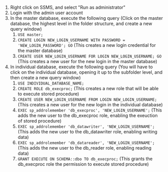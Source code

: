 1. Right click on SSMS, and select "Run as administrator"
2. Login with the admin user account
3. In the master database, execute the following query (Click on the master database, the highest level in the folder structure, and create a new query window)
   1. `USE master;`
   2. `CREATE LOGIN NEW_LOGIN_USERNAME WITH PASSWORD = 'NEW_LOGIN_PASSWORD'; GO` (This creates a new login credential for the master database)
   3. `CREATE USER NEW_LOGIN_USERNAME FOR LOGIN NEW_LOGIN_USERNAME; GO` (This creates a new user for the new login in the master database)
4. In individual database, execute the following query (You will have to click on the individual database, opening it up to the subfolder level, and then create a new query window)
   1. `USE INDIVIDUAL_DATABASE_NAME;`
   2. `CREATE ROLE db_execproc;` (This creates a new role that will be able to execute stored procedure)
   3. `CREATE USER NEW_LOGIN_USERNAME FROM LOGIN NEW_LOGIN_USERNAME;` (This creates a new user for the new login in the individual database)
   4. `EXEC sp_addrolemember 'db_execproc', 'NEW_LOGIN_USERNAME';` (This adds the new user to the db_execproc role, enabling the exeuction of stored procedure)
   5. `EXEC sp_addrolemember 'db_datawriter', 'NEW_LOGIN_USERNAME';` (This adds the new user to the db_datawriter role, enabling writing data)
   6. `EXEC sp_addrolemember 'db_datareader', 'NEW_LOGIN_USERNAME';` (This adds the new user to the db_reader role, enabling reading data)
   7. `GRANT EXECUTE ON SCHEMA::dbo TO db_execproc;` (This grants the db_execproc role the permission to execute stored procedure)